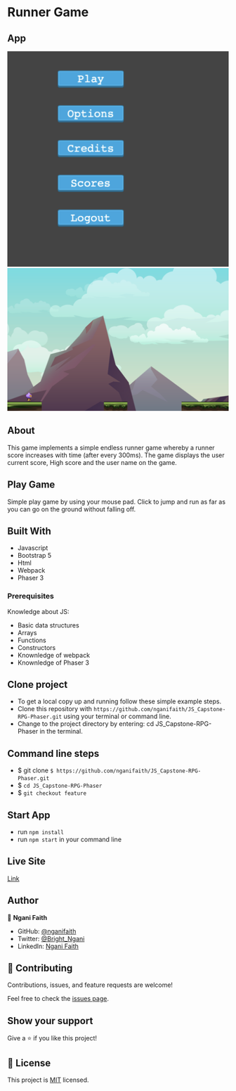 # Runner Game

[](https://img.shields.io/badge/Microverse-blueviolet)

## App

![home](./assets/home.png)
![PlayGround](./assets/play.png)

## About

This game implements a simple endless runner game whereby a runner score increases with time (after every 300ms). The game displays the user current score, High score and the user name on the game.

## Play Game

Simple play game by using your mouse pad. Click to jump and run as far as you can go on the ground without falling off.

## Built With

- Javascript
- Bootstrap 5
- Html
- Webpack
- Phaser 3

### Prerequisites

Knowledge about JS:

- Basic data structures
- Arrays
- Functions
- Constructors
- Knownledge of webpack
- Knownledge of Phaser 3

## Clone project

- To get a local copy up and running follow these simple example steps.
- Clone this repository with `https://github.com/nganifaith/JS_Capstone-RPG-Phaser.git` using your terminal or command line.
- Change to the project directory by entering: cd JS_Capstone-RPG-Phaser in the terminal.

## Command line steps

- $ git clone `$ https://github.com/nganifaith/JS_Capstone-RPG-Phaser.git`
- $ `cd JS_Capstone-RPG-Phaser `
- $ `git checkout feature`

## Start App

- run `npm install`
- run `npm start` in your command line

## Live Site

[Link](https://unruffled-euler-e01838.netlify.app/)

## Author

👤 **Ngani Faith**

- GitHub: [@nganifaith](https://github.com/nganifaith)
- Twitter: [@Bright_Ngani](https://twitter.com/bright_ngani)
- LinkedIn: [Ngani Faith](https://www.linkedin.com/in/ngani-faith/)

## 🤝 Contributing

Contributions, issues, and feature requests are welcome!

Feel free to check the [issues page](https://github.com/nganifaith/JS_Capstone-RPG-Phaser/issues).

## Show your support

Give a ⭐️ if you like this project!

## 📝 License

This project is [MIT](./LICENSE) licensed.
